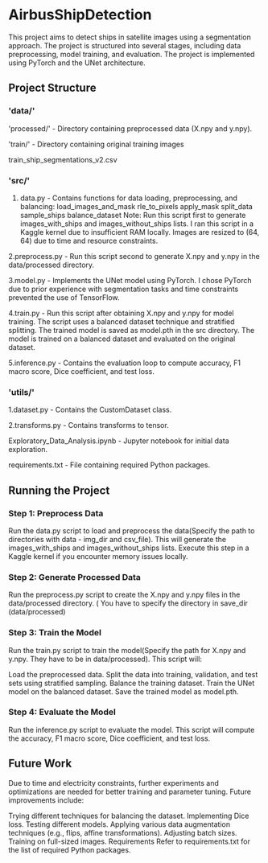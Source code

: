 # AirbusShipDetection
This project aims to detect ships in satellite images using a segmentation approach. The project is structured into several stages, including data preprocessing, model training, and evaluation. The project is implemented using PyTorch and the UNet architecture.

## Project Structure
### 'data/'
'processed/' - Directory containing preprocessed data (X.npy and y.npy).

'train/' - Directory containing original training images 

train_ship_segmentations_v2.csv
 
### 'src/'			
	
 1. data.py - Contains functions for data loading, preprocessing, and balancing:
load_images_and_mask
rle_to_pixels
apply_mask
split_data
sample_ships
balance_dataset
Note: Run this script first to generate images_with_ships and images_without_ships lists. I ran this script in a Kaggle kernel due to insufficient RAM locally. Images are resized to (64, 64) due to time and resource constraints.

2.preprocess.py - Run this script second to generate X.npy and y.npy in the data/processed directory.

3.model.py - Implements the UNet model using PyTorch. I chose PyTorch due to prior experience with segmentation tasks and time constraints prevented the use of TensorFlow.

4.train.py - Run this script after obtaining X.npy and y.npy for model training. The script uses a balanced dataset technique and stratified splitting. The trained model is saved as model.pth in the src directory. The model is trained on a balanced dataset and evaluated on the original dataset.

5.inference.py - Contains the evaluation loop to compute accuracy, F1 macro score, Dice coefficient, and test loss.

 ### 'utils/'

1.dataset.py - Contains the CustomDataset class.

2.transforms.py - Contains transforms to tensor.


Exploratory_Data_Analysis.ipynb - Jupyter notebook for initial data exploration.

requirements.txt - File containing required Python packages.

## Running the Project
### Step 1: Preprocess Data
Run the data.py script to load and preprocess the data(Specify the path to directories with data - img_dir and csv_file). This will generate the images_with_ships and images_without_ships lists. Execute this step in a Kaggle kernel if you encounter memory issues locally.

### Step 2: Generate Processed Data
Run the preprocess.py script to create the X.npy and y.npy files in the data/processed directory. ( You have to specify the directory in save_dir (data/processed)

### Step 3: Train the Model
Run the train.py script to train the model(Specify the path for X.npy and y.npy. They have to be in data/processed). This script will:

Load the preprocessed data.
Split the data into training, validation, and test sets using stratified sampling.
Balance the training dataset.
Train the UNet model on the balanced dataset.
Save the trained model as model.pth.

### Step 4: Evaluate the Model
Run the inference.py script to evaluate the model. This script will compute the accuracy, F1 macro score, Dice coefficient, and test loss.

## Future Work
Due to time and electricity constraints, further experiments and optimizations are needed for better training and parameter tuning. Future improvements include:

Trying different techniques for balancing the dataset.
Implementing Dice loss.
Testing different models.
Applying various data augmentation techniques (e.g., flips, affine transformations).
Adjusting batch sizes.
Training on full-sized images.
Requirements
Refer to requirements.txt for the list of required Python packages.
